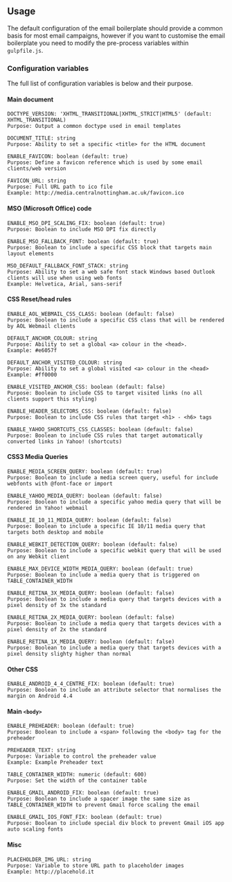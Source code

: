 ## Usage

The default configuration of the email boilerplate should provide a common basis for most email campaigns, however if you want to customise the email boilerplate you need to modify the pre-process variables within `gulpfile.js`.

### Configuration variables

The full list of configuration variables is below and their purpose.

#### Main document

```
DOCTYPE_VERSION: 'XHTML_TRANSITIONAL|XHTML_STRICT|HTML5' (default: XHTML_TRANSITIONAL)
Purpose: Output a common doctype used in email templates
```

```
DOCUMENT_TITLE: string
Purpose: Ability to set a specific <title> for the HTML document
```

```
ENABLE_FAVICON: boolean (default: true)
Purpose: Define a favicon reference which is used by some email clients/web version
```

```
FAVICON_URL: string
Purpose: Full URL path to ico file
Example: http://media.centralnottingham.ac.uk/favicon.ico
```

#### MSO (Microsoft Office) code

```
ENABLE_MSO_DPI_SCALING_FIX: boolean (default: true)
Purpose: Boolean to include MSO DPI fix directly
```

```
ENABLE_MSO_FALLBACK_FONT: boolean (default: true)
Purpose: Boolean to include a specific CSS block that targets main layout elements
```

```
MSO_DEFAULT_FALLBACK_FONT_STACK: string
Purpose: Ability to set a web safe font stack Windows based Outlook clients will use when using web fonts
Example: Helvetica, Arial, sans-serif
```

#### CSS Reset/head rules

```
ENABLE_AOL_WEBMAIL_CSS_CLASS: boolean (default: false)
Purpose: Boolean to include a specific CSS class that will be rendered by AOL Webmail clients
```

```
DEFAULT_ANCHOR_COLOUR: string
Purpose: Ability to set a global <a> colour in the <head>.
Example: #e6057f
```

```
DEFAULT_ANCHOR_VISITED_COLOUR: string
Purpose: Ability to set a global visited <a> colour in the <head>
Example: #ff0000
```

```
ENABLE_VISITED_ANCHOR_CSS: boolean (default: false)
Purpose: Boolean to include CSS to target visited links (no all clients support this styling)
```

```
ENABLE_HEADER_SELECTORS_CSS: boolean (default: false)
Purpose: Boolean to include CSS rules that target <h1> - <h6> tags
```

```
ENABLE_YAHOO_SHORTCUTS_CSS_CLASSES: boolean (default: false)
Purpose: Boolean to include CSS rules that target automatically converted links in Yahoo! (shortcuts)
```

#### CSS3 Media Queries

```
ENABLE_MEDIA_SCREEN_QUERY: boolean (default: true)
Purpose: Boolean to include a media screen query, useful for include webfonts with @font-face or import
```

```
ENABLE_YAHOO_MEDIA_QUERY: boolean (default: false)
Purpose: Boolean to include a specific yahoo media query that will be rendered in Yahoo! webmail
```

```
ENABLE_IE_10_11_MEDIA_QUERY: boolean (default: false)
Purpose: Boolean to include a specific IE 10/11 media query that targets both desktop and mobile
```

```
ENABLE_WEBKIT_DETECTION_QUERY: boolean (default: false)
Purpose: Boolean to include a specific webkit query that will be used on any Webkit client
```

```
ENABLE_MAX_DEVICE_WIDTH_MEDIA_QUERY: boolean (default: true)
Purpose: Boolean to include a media query that is triggered on TABLE_CONTAINER_WIDTH
```

```
ENABLE_RETINA_3X_MEDIA_QUERY: boolean (default: false)
Purpose: Boolean to include a media query that targets devices with a pixel density of 3x the standard
```

```
ENABLE_RETINA_2X_MEDIA_QUERY: boolean (default: false)
Purpose: Boolean to include a media query that targets devices with a pixel density of 2x the standard
```

```
ENABLE_RETINA_1X_MEDIA_QUERY: boolean (default: false)
Purpose: Boolean to include a media query that targets devices with a pixel density slighty higher than normal
```

#### Other CSS

```
ENABLE_ANDROID_4_4_CENTRE_FIX: boolean (default: true)
Purpose: Boolean to include an attribute selector that normalises the margin on Android 4.4
```

#### Main `<body>`

```
ENABLE_PREHEADER: boolean (default: true)
Purpose: Boolean to include a <span> following the <body> tag for the preheader
```

```
PREHEADER_TEXT: string
Purpose: Variable to control the preheader value
Example: Example Preheader text
```

```
TABLE_CONTAINER_WIDTH: numeric (default: 600)
Purpose: Set the width of the container table
```

```
ENABLE_GMAIL_ANDROID_FIX: boolean (default: true)
Purpose: Boolean to include a spacer image the same size as TABLE_CONTAINER_WIDTH to prevent Gmail force scaling the email
```

```
ENABLE_GMAIL_IOS_FONT_FIX: boolean (default: true)
Purpose: Boolean to include special div block to prevent Gmail iOS app auto scaling fonts
```


#### Misc

```
PLACEHOLDER_IMG_URL: string
Purpose: Variable to store URL path to placeholder images
Example: http://placehold.it
```
